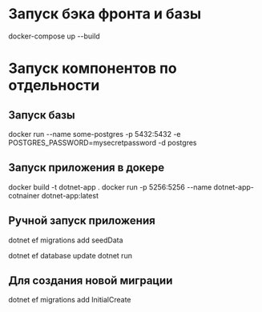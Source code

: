 # Запуск бэка фронта и базы
docker-compose up --build

# Запуск компонентов по отдельности
## Запуск базы
docker run --name some-postgres -p 5432:5432 -e POSTGRES_PASSWORD=mysecretpassword -d postgres

## Запуск приложения в докере
docker build -t dotnet-app .
docker run -p 5256:5256 --name dotnet-app-cotnainer dotnet-app:latest

## Ручной запуск приложения
<!-- Для наката новой миграции вызова  -->
dotnet ef migrations add seedData

dotnet ef database update
dotnet run

## Для создания новой миграции ##
dotnet ef migrations add InitialCreate 